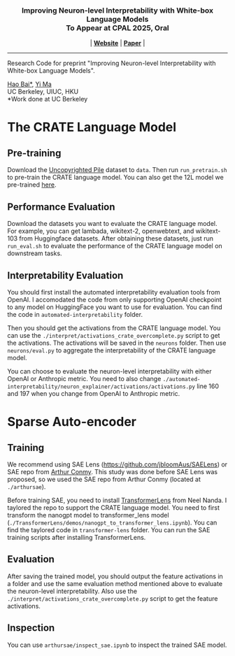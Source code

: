 <!-- <p align="center">
    <img src="./assets/digirl-logo-text.png" alt="logo" width="20%">
</p>
-->


<h3 align="center">
Improving Neuron-level Interpretability with White-box Language Models 
<br>
<b>To Appear at CPAL 2025, Oral</b>

</h3>


<p align="center">
| <a href="https://crate-lm.github.io/"><b>Website</b></a> | <a href="https://arxiv.org/abs/2410.16443"><b>Paper</b></a> |
</p>

---

Research Code for preprint "Improving Neuron-level Interpretability with White-box Language Models".

[Hao Bai*](https://jackgethome.com), [Yi Ma](https://people.eecs.berkeley.edu/~yima/)<br>
UC Berkeley, UIUC, HKU
<br>
*Work done at UC Berkeley

# The CRATE Language Model

## Pre-training

Download the [Uncopyrighted Pile](https://huggingface.co/datasets/monology/pile-uncopyrighted) dataset to `data`. Then run `run_pretrain.sh` to pre-train the CRATE language model. You can also get the 12L model we pre-trained [here](https://huggingface.co/JackBAI/CRATE-GPT-12L-Pile-600000steps).

## Performance Evaluation

Download the datasets you want to evaluate the CRATE language model. For example, you can get lambada, wikitext-2, openwebtext, and wikitext-103 from Huggingface datasets. After obtaining these datasets, just run `run_eval.sh` to evaluate the performance of the CRATE language model on downstream tasks.

## Interpretability Evaluation

You should first install the automated interpretability evaluation tools from OpenAI. I accomodated the code from only supporting OpenAI checkpoint to any model on HuggingFace you want to use for evaluation. You can find the code in `automated-interpretability` folder.

Then you should get the activations from the CRATE language model. You can use the `./interpret/activations_crate_overcomplete.py` script to get the activations. The activations will be saved in the `neurons` folder. Then use `neurons/eval.py` to aggregate the interpretability of the CRATE language model.

You can choose to evaluate the neuron-level interpretability with either OpenAI or Anthropic metric. You need to also change `./automated-interpretability/neuron_explainer/activations/activations.py` line 160 and 197 when you change from OpenAI to Anthropic metric.

# Sparse Auto-encoder

## Training

We recommend using SAE Lens (https://github.com/jbloomAus/SAELens) or SAE repo from [Arthur Conmy](https://github.com/ArthurConmy/sae/tree/main). This study was done before SAE Lens was proposed, so we used the SAE repo from Arthur Conmy (located at `./arthursae`).

Before training SAE, you need to install [TransformerLens](https://github.com/TransformerLensOrg/TransformerLens) from Neel Nanda. I taylored the repo to support the CRATE language model. You need to first transform the nanogpt model to transformer_lens model (`./TransformerLens/demos/nanogpt_to_transformer_lens.ipynb`). You can find the taylored code in `transformer-lens` folder. You can run the SAE training scripts after installing TransformerLens.

## Evaluation

After saving the trained model, you should output the feature activations in a folder and use the same evaluation method mentioned above to evaluate the neuron-level interpretability. Also use the `./interpret/activations_crate_overcomplete.py` script to get the feature activations.

## Inspection

You can use `arthursae/inspect_sae.ipynb` to inspect the trained SAE model.
